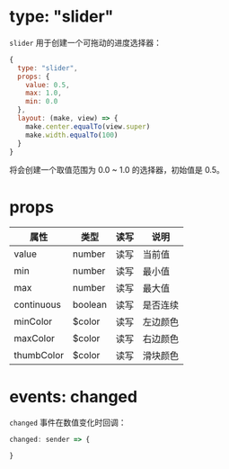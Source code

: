 # type: "slider"

`slider` 用于创建一个可拖动的进度选择器：

```js
{
  type: "slider",
  props: {
    value: 0.5,
    max: 1.0,
    min: 0.0
  },
  layout: (make, view) => {
    make.center.equalTo(view.super)
    make.width.equalTo(100)
  }
}
```

将会创建一个取值范围为 0.0 ~ 1.0 的选择器，初始值是 0.5。

# props

属性 | 类型 | 读写 | 说明
---|---|---|---
value | number | 读写 | 当前值
min | number | 读写 | 最小值
max | number | 读写 | 最大值
continuous | boolean | 读写 | 是否连续
minColor | $color | 读写 | 左边颜色
maxColor | $color | 读写 | 右边颜色
thumbColor | $color | 读写 | 滑块颜色

# events: changed

`changed` 事件在数值变化时回调：

```js
changed: sender => {

}
```